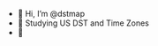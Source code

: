 - 👋 Hi, I’m @dstmap
- 👀 Studying US DST and Time Zones
- 🌱 

<!---
dstmap/dstmap is a ✨ special ✨ repository because its `README.md` (this file) appears on your GitHub profile.
You can click the Preview link to take a look at your changes.
--->
